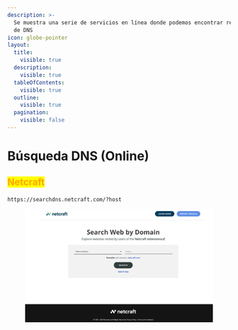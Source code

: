 ```yaml
---
description: >-
  Se muestra una serie de servicios en línea donde podemos encontrar respuestas
  de DNS
icon: globe-pointer
layout:
  title:
    visible: true
  description:
    visible: true
  tableOfContents:
    visible: true
  outline:
    visible: true
  pagination:
    visible: false
---
```


# Búsqueda DNS (Online)

## <mark style="color:orange;">Netcraft</mark>

```
https://searchdns.netcraft.com/?host
```

<figure><img src="../../../../../.gitbook/assets/image.png" alt=""><figcaption></figcaption></figure>
